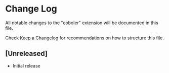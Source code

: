 # Change Log

All notable changes to the "coboler" extension will be documented in this file.

Check [Keep a Changelog](http://keepachangelog.com/) for recommendations on how to structure this file.

## [Unreleased]

- Initial release